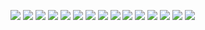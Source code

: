 ![](./Screenshot%202021-11-22%20091753.png)
![](./Screenshot%202021-11-22%20091937.png)
![](./Screenshot%202021-11-22%20091958.png)
![](./Screenshot%202021-11-22%20092053.png)
![](./Screenshot%202021-11-22%20092131.png)
![](./Screenshot%202021-11-22%20092220.png)
![](./Screenshot%202021-11-22%20092234.png)
![](./Screenshot%202021-11-22%20092323.png)
![](./Screenshot%202021-11-22%20092352.png)
![](./Screenshot%202021-11-22%20092405.png)
![](./Screenshot%202021-11-22%20092420.png)
![](./Screenshot%202021-11-22%20092444.png)
![](./Screenshot%202021-11-22%20092514.png)
![](./Screenshot%202021-11-22%20092553.png)
![](./Screenshot%202021-11-22%20092606.png)